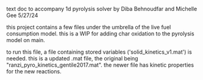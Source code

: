 text doc to accompany 1d pyrolysis solver by Diba Behnoudfar and 
Michelle Gee 5/27/24

this project contains a few files under the umbrella of the live fuel consumption model. this is a WIP for adding char oxidation to the pyrolysis model on main.

to run this file, a file containing stored variables ('solid_kinetics_v1.mat') is needed. this is a updated .mat file, the original being "ranzi_pyro_kinetics_gentile2017.mat". the newer file has kinetic properties for the new reactions.
